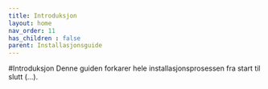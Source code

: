 ```yaml
---
title: Introduksjon
layout: home
nav_order: 11
has_children : false
parent: Installasjonsguide
---
```


#Introduksjon
Denne guiden forkarer hele installasjonsprosessen fra start til slutt (...).